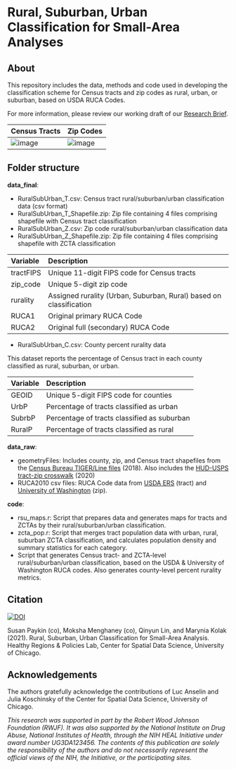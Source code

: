 # Rural, Suburban, Urban Classification for Small-Area Analyses

## About
This repository includes the data, methods and code used in developing the classification scheme for Census tracts and zip codes as rural, urban, or suburban, based on USDA RUCA Codes. 

For more information, please review our working draft of our [Research Brief](https://www.researchgate.net/publication/354451057_Rural_Suburban_Urban_Classification_for_Small_Area_Analysis). 

| Census Tracts | Zip Codes |
|:------------------ | :------------- |
![image](https://user-images.githubusercontent.com/49726781/132532713-db437f9f-bcb1-49a4-9665-9fed8a85a0bd.png) | ![image](https://user-images.githubusercontent.com/49726781/132532759-81d64a81-4ac6-423b-a9b9-6e2e3f93a061.png) |


## Folder structure

**data_final**:
* RuralSubUrban_T.csv: Census tract rural/suburban/urban classification data (csv format)
* RuralSubUrban_T_Shapefile.zip: Zip file containing 4 files comprising shapefile with Census tract classification
* RuralSubUrban_Z.csv: Zip code rural/suburban/urban classification data
* RuralSubUrban_Z_Shapefile.zip: Zip file containing 4 files comprising shapefile with ZCTA classification

| Variable | Description |
|:------------------ | :------------- |
| tractFIPS | Unique 11-digit FIPS code for Census tracts |
| zip_code | Unique 5-digit zip code |
|rurality| Assigned rurality (Urban, Suburban, Rural) based on classification
| RUCA1 | Original primary RUCA Code | 
| RUCA2 | Original full (secondary) RUCA Code |

* RuralSubUrban_C.csv: County percent rurality data  

This dataset reports the percentage of Census tract in each county classified as rural, suburban, or urban. 

| Variable | Description |
|:------------------ | :------------- |
| GEOID | Unique 5-digit FIPS code for counties |
| UrbP | Percentage of tracts classified as urban |
| SubrbP | Percentage of tracts classified as suburban |
| RuralP | Percentage of tracts classified as rural |

**data_raw**:
* geometryFiles: Includes county, zip, and Census tract shapefiles from the [Census Bureau TIGER/Line files](https://www.census.gov/geographies/mapping-files/time-series/geo/tiger-line-file.html) (2018). Also includes the [HUD-USPS tract-zip crosswalk](https://www.huduser.gov/portal/datasets/usps_crosswalk.html) (2020) 
* RUCA2010 csv files: RUCA Code data from [USDA ERS](https://www.ers.usda.gov/data-products/rural-urban-commuting-area-codes.aspx) (tract) and [University of Washington](https://depts.washington.edu/uwruca/ruca-approx.php) (zip). 

**code**: 
* rsu_maps.r: Script that prepares data and generates maps for tracts and ZCTAs by their rural/suburban/urban classification. 
* zcta_pop.r: Script that merges tract population data with urban, rural, suburban ZCTA classification, and calculates population density and summary statistics for each category.
* Script that generates Census tract- and ZCTA-level rural/suburban/urban classification, based on the USDA & University of Washington RUCA codes. Also generates county-level percent rurality metrics.


## Citation

[![DOI](https://zenodo.org/badge/390058293.svg)](https://zenodo.org/badge/latestdoi/390058293)

Susan Paykin (co), Moksha Menghaney (co), Qinyun Lin, and Marynia Kolak (2021). Rural, Suburban, Urban Classification for Small-Area Analysis. Healthy Regions & Policies Lab, Center for Spatial Data Science, University of Chicago. 

## Acknowledgements

The authors gratefully acknowledge the contributions of Luc Anselin and Julia Koschinsky of the Center for Spatial Data Science, University of Chicago.

*This research was supported in part by the Robert Wood Johnson Foundation (RWJF). It was also supported by the National Institute on Drug Abuse, National Institutes of Health, through the NIH HEAL Initiative under award number UG3DA123456. The contents of this publication are solely the responsibility of the authors and do not necessarily represent the official views of the NIH, the Initiative, or the participating sites.*
